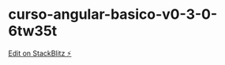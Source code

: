 # curso-angular-basico-v0-3-0-6tw35t

[Edit on StackBlitz ⚡️](https://stackblitz.com/edit/curso-angular-basico-v0-3-0-6tw35t)